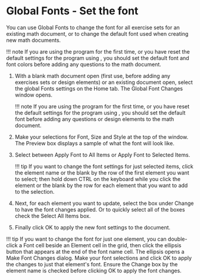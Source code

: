 # Global Fonts - Set the font

You can use Global Fonts to change the font for all exercise sets for an existing math document, or to change the default font used when creating new math documents.

!!! note
    If you are using the program for the first time, or you have reset the default settings for the program using , you should set the default font and font colors before adding any questions to the math document.

1. With a blank math document open (first use, before adding any exercises sets or design elements) or an existing document open, select the global Fonts settings on the Home tab. The Global Font Changes window opens.

    !!! note
        If you are using the program for the first time, or you have reset the default settings for the program using , you should set the default font before adding any questions or design elements to the math document.

2. Make your selections for Font, Size and Style at the top of the window. The Preview box displays a sample of what the font will look like.

3. Select between Apply Font to All Items or Apply Font to Selected Items.

    !!! tip
        If you want to change the font settings for just selected items, click the element name or the blank by the row of the first element you want to select; then hold down CTRL on the keyboard while you click the element or the blank by the row for each element that you want to add to the selection.

4. Next, for each element you want to update, select the box under Change to have the font changes applied. Or to quickly select all of the boxes check the Select All Items box.

5. Finally click OK to apply the new font settings to the document.

!!! tip
    If you want to change the font for just one element, you can double-click a Font cell beside an Element cell in the grid, then click the ellipsis button that appears at the end of the font name cell. The ellipsis opens a Make Font Changes dialog. Make your font selections and click OK to apply the changes to just that element's font. Ensure the Change box by the element name is checked before clicking OK to apply the font changes.
